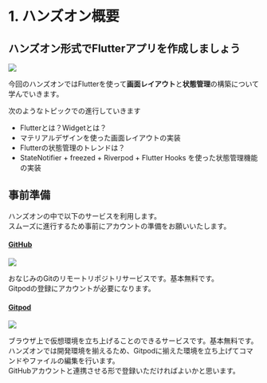 # 1. ハンズオン概要

## **ハンズオン形式でFlutterアプリを作成しましょう**

![](<.gitbook/assets/1\_flutter\_2021\_0925\_2335 (1).png>)

今回のハンズオンではFlutterを使って**画面レイアウト**と**状態管理**の構築について学んでいきます。

次のようなトピックでの進行していきます

* Flutterとは？Widgetとは？
* マテリアルデザインを使った画面レイアウトの実装
* Flutterの状態管理のトレンドは？
* StateNotifier + freezed + Riverpod + Flutter Hooks を使った状態管理機能の実装

## **事前準備**

ハンズオンの中で以下のサービスを利用します。\
スムーズに進行するため事前にアカウントの準備をお願いいたします。

#### [GitHub](https://github.com)

[![](https://github.com/MarkingCloud/connpass\_image/raw/main/flutter\_sns/octocat.png)](https://github.com)

おなじみのGitのリモートリポジトリサービスです。基本無料です。\
Gitpodの登録にアカウントが必要になります。

#### [Gitpod](https://www.gitpod.io)

[![](https://github.com/MarkingCloud/connpass\_image/raw/main/flutter\_sns/gitpod.png)](https://www.gitpod.io)

ブラウザ上で仮想環境を立ち上げることのできるサービスです。基本無料です。\
ハンズオンでは開発環境を揃えるため、Gitpodに揃えた環境を立ち上げてコマンドやファイルの編集を行います。\
GitHubアカウントと連携させる形で登録いただければよいかと思います。
